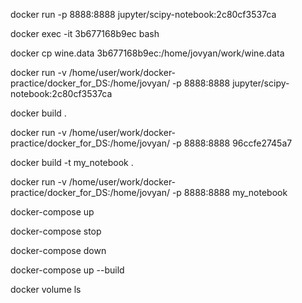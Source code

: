 docker run -p 8888:8888 jupyter/scipy-notebook:2c80cf3537ca

docker  exec -it 3b677168b9ec bash

docker cp wine.data 3b677168b9ec:/home/jovyan/work/wine.data

docker run -v /home/user/work/docker-practice/docker_for_DS:/home/jovyan/ -p 8888:8888 jupyter/scipy-notebook:2c80cf3537ca

docker build .

docker run -v /home/user/work/docker-practice/docker_for_DS:/home/jovyan/ -p 8888:8888 96ccfe2745a7

docker build -t my_notebook .

docker run -v /home/user/work/docker-practice/docker_for_DS:/home/jovyan/ -p 8888:8888 my_notebook

docker-compose up

docker-compose stop

docker-compose down

docker-compose up --build

docker volume ls

